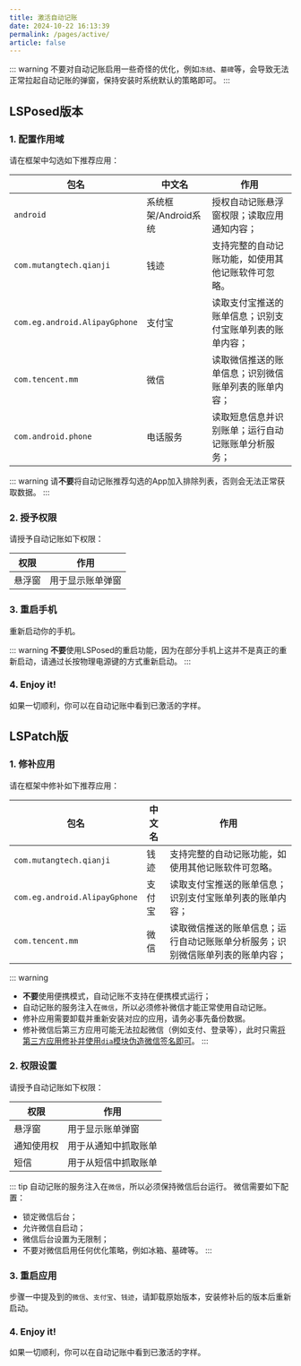 ```yaml
---
title: 激活自动记账
date: 2024-10-22 16:13:39
permalink: /pages/active/
article: false
---
```


::: warning
不要对自动记账启用一些奇怪的优化，例如`冻结`、`墓碑`等，会导致无法正常拉起自动记账的弹窗，保持安装时系统默认的策略即可。
:::

## LSPosed版本

### 1. 配置作用域

请在框架中勾选如下推荐应用：

| 包名                            | 中文名            | 作用                             |
|-------------------------------|----------------|--------------------------------|
| `android`                     | 系统框架/Android系统 | 授权自动记账悬浮窗权限；读取应用通知内容； |
| `com.mutangtech.qianji`       | 钱迹             | 支持完整的自动记账功能，如使用其他记账软件可忽略。      |
| `com.eg.android.AlipayGphone` | 支付宝            | 读取支付宝推送的账单信息；识别支付宝账单列表的账单内容；   |
| `com.tencent.mm`              | 微信             | 读取微信推送的账单信息；识别微信账单列表的账单内容；     |
| `com.android.phone`           | 电话服务           | 读取短息信息并识别账单；运行自动记账账单分析服务；                   |

::: warning
请**不要**将自动记账推荐勾选的App加入排除列表，否则会无法正常获取数据。
:::

### 2. 授予权限

请授予自动记账如下权限：

| 权限  | 作用       |
|-----|----------|
| 悬浮窗 | 用于显示账单弹窗 | 

### 3. 重启手机

重新启动你的手机。

::: warning
 **不要**使用LSPosed的重启功能，因为在部分手机上这并不是真正的重新启动，请通过长按物理电源键的方式重新启动。
:::

### 4. Enjoy it!

如果一切顺利，你可以在自动记账中看到已激活的字样。

## LSPatch版

### 1. 修补应用
请在框架中修补如下推荐应用：

| 包名                            | 中文名            | 作用                                 |
|-------------------------------|----------------|------------------------------------|
| `com.mutangtech.qianji`       | 钱迹             | 支持完整的自动记账功能，如使用其他记账软件可忽略。          |
| `com.eg.android.AlipayGphone` | 支付宝            | 读取支付宝推送的账单信息；识别支付宝账单列表的账单内容；       |
| `com.tencent.mm`              | 微信             | 读取微信推送的账单信息；运行自动记账账单分析服务；识别微信账单列表的账单内容；     |

::: warning
- **不要**使用便携模式，自动记账不支持在便携模式运行；
- 自动记账的服务注入在`微信`，所以必须修补微信才能正常使用自动记账。
- 修补应用需要卸载并重新安装对应的应用，请务必事先备份数据。
- 修补微信后第三方应用可能无法拉起微信（例如支付、登录等），此时只需[将第三方应用修补并使用`dia`模块伪造微信签名即可]()。
:::


### 2. 权限设置

请授予自动记账如下权限：

| 权限    | 作用         |
|-------|------------|
| 悬浮窗   | 用于显示账单弹窗   |
| 通知使用权 | 用于从通知中抓取账单 |
| 短信    | 用于从短信中抓取账单 |
::: tip
自动记账的服务注入在`微信`，所以必须保持微信后台运行。
微信需要如下配置：
- 锁定微信后台；
- 允许微信自启动；
- 微信后台设置为无限制；
- 不要对微信启用任何优化策略，例如冰箱、墓碑等。
:::

### 3. 重启应用

步骤一中提及到的`微信`、`支付宝`、`钱迹`，请卸载原始版本，安装修补后的版本后重新启动。

### 4. Enjoy it!

如果一切顺利，你可以在自动记账中看到已激活的字样。
